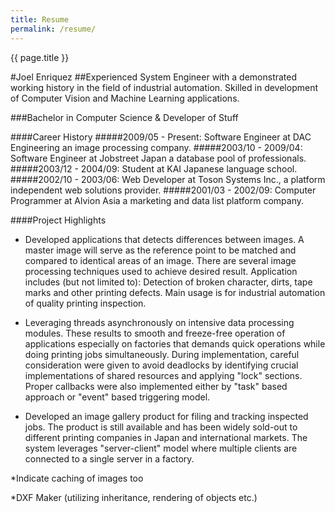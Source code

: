 ```yaml
---
title: Resume
permalink: /resume/
---
```


{{ page.title }}

#Joel Enriquez
##Experienced System Engineer with a demonstrated working history in the field of industrial automation. Skilled in development of Computer Vision and Machine Learning applications.

###Bachelor in Computer Science & Developer of Stuff

####Career History
#####2009/05 - Present: Software Engineer at DAC Engineering an image processing company.
#####2003/10 - 2009/04: Software Engineer at Jobstreet Japan a database pool of professionals.
#####2003/12 - 2004/09: Student at KAI Japanese language school.
#####2002/10 - 2003/06: Web Developer at Toson Systems Inc., a platform independent web solutions provider.
#####2001/03 - 2002/09: Computer Programmer at Alvion Asia a marketing and data list platform company.

####Project Highlights
- Developed applications that detects differences between images. A master image will serve as the reference point to be matched and compared to identical areas of an image. There are several image processing techniques used to achieve desired result. Application includes (but not limited to): Detection of broken character, dirts, tape marks and other printing defects. Main usage is for industrial automation of quality printing inspection.

- Leveraging threads asynchronously on intensive data processing modules. These results to smooth and freeze-free operation of applications especially on factories that demands quick operations while doing printing jobs simultaneously. During implementation, careful consideration were given to avoid deadlocks by identifying crucial implementations of shared resources and applying "lock" sections. Proper callbacks were also implemented either by "task" based approach or "event" based triggering model.

- Developed an image gallery product for filing and tracking inspected jobs. The product is still available and has been widely sold-out to different printing companies in Japan and international markets. The system leverages "server-client" model where multiple clients are connected to a single server in a factory.

*Indicate caching of images too

*DXF Maker (utilizing inheritance, rendering of objects etc.)

